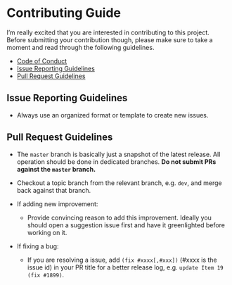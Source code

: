# Contributing Guide

I’m really excited that you are interested in contributing to this project. Before submitting your contribution though, please make sure to take a moment and read through the following guidelines.

- [Code of Conduct](.github/CODE_OF_CONDUCT.md)
- [Issue Reporting Guidelines](#issue-reporting-guidelines)
- [Pull Request Guidelines](#pull-request-guidelines)

## Issue Reporting Guidelines

- Always use an organized format or template to create new issues.

## Pull Request Guidelines

- The `master` branch is basically just a snapshot of the latest release. All operation should be done in dedicated branches. **Do not submit PRs against the `master` branch.**

- Checkout a topic branch from the relevant branch, e.g. `dev`, and merge back against that branch.

- If adding new improvement:
  - Provide convincing reason to add this improvement. Ideally you should open a suggestion issue first and have it greenlighted before working on it.

- If fixing a bug:
  - If you are resolving a issue, add `(fix #xxxx[,#xxx])` (#xxxx is the issue id) in your PR title for a better release log, e.g. `update Item 19 (fix #1899)`.
